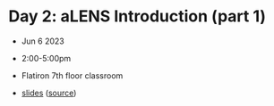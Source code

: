 # Day 2: aLENS Introduction (part 1)
- Jun 6 2023
- 2:00-5:00pm
- Flatiron 7th floor classroom

- [slides](https://lamsoa729.github.io/BPMSummerSchool/Day2:aLENS_part1/slides.html) ([source](main.md))
